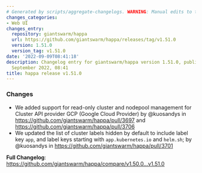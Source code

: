 ```yaml
---
# Generated by scripts/aggregate-changelogs. WARNING: Manual edits to this files will be overwritten.
changes_categories:
- Web UI
changes_entry:
  repository: giantswarm/happa
  url: https://github.com/giantswarm/happa/releases/tag/v1.51.0
  version: 1.51.0
  version_tag: v1.51.0
date: '2022-09-09T08:41:18'
description: Changelog entry for giantswarm/happa version 1.51.0, published on 09
  September 2022, 08:41
title: happa release v1.51.0
---
```


<!-- Release notes generated using configuration in .github/release.yml at main -->

### Changes
* We added support for read-only cluster and nodepool management for Cluster API provider GCP (Google Cloud Provider) by @kuosandys in https://github.com/giantswarm/happa/pull/3697 and https://github.com/giantswarm/happa/pull/3706
* We updated the list of cluster labels hidden by default to include label key `app`, and label keys starting with `app.kubernetes.io` and `helm.sh`; by @kuosandys in https://github.com/giantswarm/happa/pull/3701

**Full Changelog**: https://github.com/giantswarm/happa/compare/v1.50.0...v1.51.0
